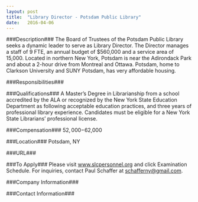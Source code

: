 ```yaml
---
layout: post
title:  "Library Director - Potsdam Public Library"
date:   2016-04-06
---
```


###Description###
The Board of Trustees of the Potsdam Public Library seeks a dynamic leader to serve as Library Director.  The Director manages a staff of 9 FTE, an annual budget of $560,000 and a service area of 15,000. Located in northern New York, Potsdam is near the Adirondack Park and about a 2-hour drive from Montreal and Ottawa.  Potsdam, home to Clarkson University and SUNY Potsdam, has very affordable housing.


###Responsibilities###



###Qualifications###
A Master’s Degree in Librarianship from a school accredited by the ALA or recognized by the New York State Education Department as following acceptable education practices, and three years of professional library experience.  Candidates must be eligible for a New York State Librarians’ professional license.


###Compensation###
$52,000-$62,000


###Location###
Potsdam, NY


###URL###


###To Apply###
Please visit www.slcpersonnel.org and click Examination Schedule. For inquiries, contact Paul Schaffer at schafferny@gmail.com.


###Company Information###



###Contact Information###



